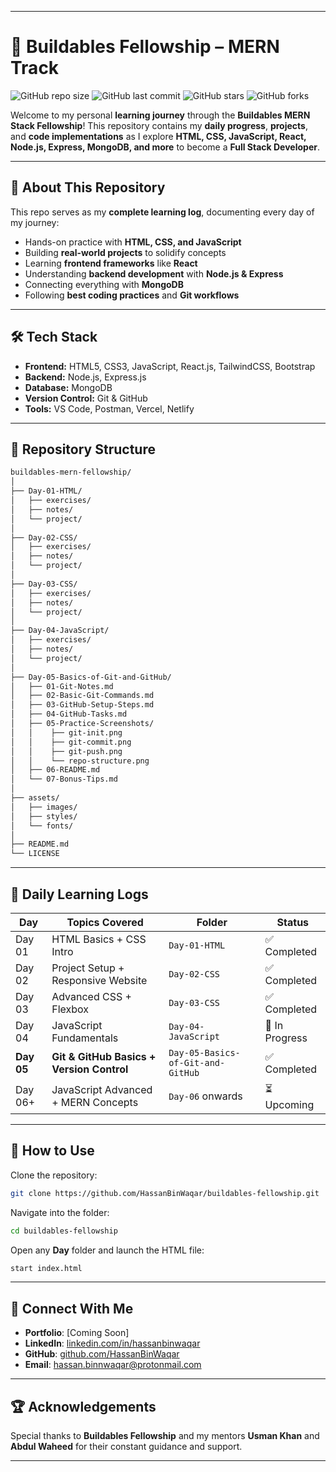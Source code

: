 
---

# 🚀 Buildables Fellowship – MERN Track

![GitHub repo size](https://img.shields.io/github/repo-size/HassanBinWaqar/buildables-fellowship?color=blue\&style=flat-square)
![GitHub last commit](https://img.shields.io/github/last-commit/HassanBinWaqar/buildables-fellowship?color=green\&style=flat-square)
![GitHub stars](https://img.shields.io/github/stars/HassanBinWaqar/buildables-fellowship?style=flat-square)
![GitHub forks](https://img.shields.io/github/forks/HassanBinWaqar/buildables-fellowship?style=flat-square)

Welcome to my personal **learning journey** through the **Buildables MERN Stack Fellowship**!
This repository contains my **daily progress**, **projects**, and **code implementations** as I explore **HTML, CSS, JavaScript, React, Node.js, Express, MongoDB, and more** to become a **Full Stack Developer**.

---

## 📌 About This Repository

This repo serves as my **complete learning log**, documenting every day of my journey:

* Hands-on practice with **HTML, CSS, and JavaScript**
* Building **real-world projects** to solidify concepts
* Learning **frontend frameworks** like **React**
* Understanding **backend development** with **Node.js & Express**
* Connecting everything with **MongoDB**
* Following **best coding practices** and **Git workflows**

---

## 🛠 Tech Stack

* **Frontend:** HTML5, CSS3, JavaScript, React.js, TailwindCSS, Bootstrap
* **Backend:** Node.js, Express.js
* **Database:** MongoDB
* **Version Control:** Git & GitHub
* **Tools:** VS Code, Postman, Vercel, Netlify

---

## 📂 Repository Structure

```bash
buildables-mern-fellowship/
│
├── Day-01-HTML/
│   ├── exercises/
│   ├── notes/
│   └── project/
│
├── Day-02-CSS/
│   ├── exercises/
│   ├── notes/
│   └── project/
│
├── Day-03-CSS/
│   ├── exercises/
│   ├── notes/
│   └── project/
│
├── Day-04-JavaScript/
│   ├── exercises/
│   ├── notes/
│   └── project/
│
├── Day-05-Basics-of-Git-and-GitHub/
│   ├── 01-Git-Notes.md
│   ├── 02-Basic-Git-Commands.md
│   ├── 03-GitHub-Setup-Steps.md
│   ├── 04-GitHub-Tasks.md
│   ├── 05-Practice-Screenshots/
│   │    ├── git-init.png
│   │    ├── git-commit.png
│   │    ├── git-push.png
│   │    └── repo-structure.png
│   ├── 06-README.md
│   └── 07-Bonus-Tips.md
│
├── assets/
│   ├── images/
│   ├── styles/
│   └── fonts/
│
├── README.md
└── LICENSE
```

---

## 📅 Daily Learning Logs

| **Day**    | **Topics Covered**                        | **Folder**                        | **Status**     |
| ---------- | ----------------------------------------- | --------------------------------- | -------------- |
| Day 01     | HTML Basics + CSS Intro                   | `Day-01-HTML`                     | ✅ Completed    |
| Day 02     | Project Setup + Responsive Website        | `Day-02-CSS`                      | ✅ Completed    |
| Day 03     | Advanced CSS + Flexbox                    | `Day-03-CSS`                      | ✅ Completed    |
| Day 04     | JavaScript Fundamentals                   | `Day-04-JavaScript`               | 🔄 In Progress |
| **Day 05** | **Git & GitHub Basics + Version Control** | `Day-05-Basics-of-Git-and-GitHub` | ✅ Completed    |
| Day 06+    | JavaScript Advanced + MERN Concepts       | `Day-06` onwards                  | ⏳ Upcoming     |

---

## 🧩 How to Use

Clone the repository:

```bash
git clone https://github.com/HassanBinWaqar/buildables-fellowship.git
```

Navigate into the folder:

```bash
cd buildables-fellowship
```

Open any **Day** folder and launch the HTML file:

```bash
start index.html
```

---

## 🔗 Connect With Me

* **Portfolio**: \[Coming Soon]
* **LinkedIn**: [linkedin.com/in/hassanbinwaqar](https://linkedin.com/in/hassanbinwaqar)
* **GitHub**: [github.com/HassanBinWaqar](https://github.com/HassanBinWaqar)
* **Email**: [hassan.binnwaqar@protonmail.com](mailto:hassan.binnwaqar@protonmail.com)

---

## 🏆 Acknowledgements

Special thanks to **Buildables Fellowship** and my mentors **Usman Khan** and **Abdul Waheed** for their constant guidance and support.

---


